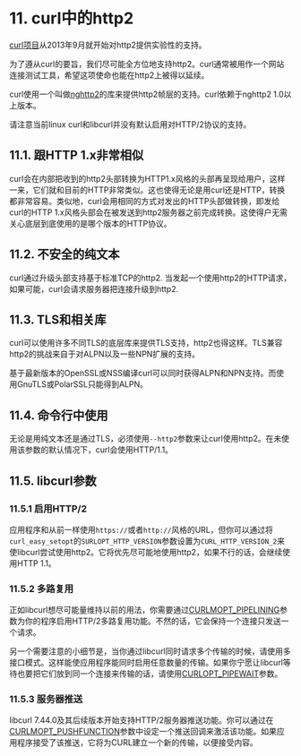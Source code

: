# 11. curl中的http2

[curl项目](https://curl.haxx.se/)从2013年9月就开始对http2提供实验性的支持。

为了遵从curl的要旨，我们尽可能全方位地支持http2。curl通常被用作一个网站连接测试工具，希望这项使命也能在http2上被得以延续。

curl使用一个叫做[nghttp2](https://nghttp2.org/)的库来提供http2帧层的支持。curl依赖于nghttp2 1.0以上版本。

请注意当前linux curl和libcurl并没有默认启用对HTTP/2协议的支持。

## 11.1. 跟HTTP 1.x非常相似

curl会在内部把收到的http2头部转换为HTTP1.x风格的头部再呈现给用户，这样一来，它们就和目前的HTTP非常类似。这也使得无论是用curl还是HTTP，转换都非常容易。类似地，curl会用相同的方式对发出的HTTP头部做转换，即发给curl的HTTP 1.x风格头部会在被发送到http2服务器之前完成转换。这使得户无需关心底层到底使用的是哪个版本的HTTP协议。

## 11.2. 不安全的纯文本

curl通过升级头部支持基于标准TCP的http2. 当发起一个使用http2的HTTP请求，如果可能，curl会请求服务器把连接升级到http2.

## 11.3. TLS和相关库

curl可以使用许多不同TLS的底层库来提供TLS支持，http2也得这样。TLS兼容http2的挑战来自于对ALPN以及一些NPN扩展的支持。

基于最新版本的OpenSSL或NSS编译curl可以同时获得ALPN和NPN支持。而使用GnuTLS或PolarSSL只能得到ALPN。

## 11.4. 命令行中使用

无论是用纯文本还是通过TLS，必须使用`--http2`参数来让curl使用http2。在未使用该参数的默认情况下，curl会使用HTTP/1.1。

## 11.5. libcurl参数

### 11.5.1 启用HTTP/2

应用程序和从前一样使用`https://`或者`http://`风格的URL，但你可以通过将`curl_easy_setopt`的`SURLOPT_HTTP_VERSION`参数设置为`CURL_HTTP_VERSION_2`来使libcurl尝试使用http2。它将优先尽可能地使用http2，如果不行的话，会继续使用HTTP 1.1。

### 11.5.2 多路复用

正如libcurl想尽可能量维持以前的用法，你需要通过[CURLMOPT\_PIPELINING](https://curl.haxx.se/libcurl/c/CURLMOPT_PIPELINING.html)参数为你的程序启用HTTP/2多路复用功能。不然的话，它会保持一个连接只发送一个请求。

另一个需要注意的小细节是，当你通过libcurl同时请求多个传输的时候，请使用多接口模式。这样能使应用程序能同时启用任意数量的传输。如果你宁愿让libcurl等待也要把它们放到同一个连接来传输的话，请使用[CURLOPT\_PIPEWAIT](https://curl.haxx.se/libcurl/c/CURLOPT_PIPEWAIT.html)参数。

### 11.5.3 服务器推送

libcurl 7.44.0及其后续版本开始支持HTTP/2服务器推送功能。你可以通过在[CURLMOPT\_PUSHFUNCTION](https://curl.haxx.se/libcurl/c/CURLMOPT_PUSHFUNCTION.html)参数中设定一个推送回调来激活该功能。如果应用程序接受了该推送，它将为CURL建立一个新的传输，以便接受内容。


